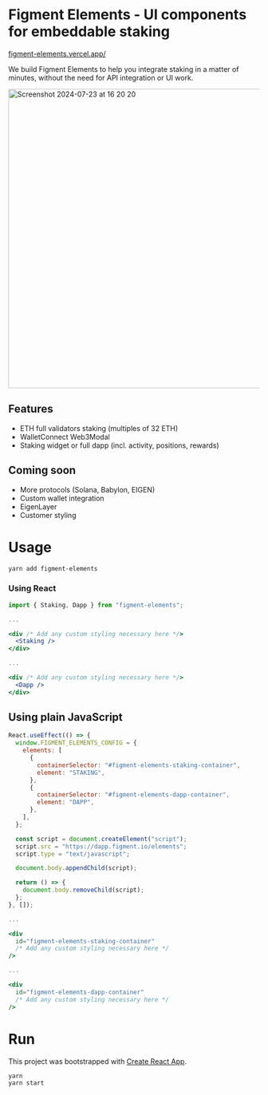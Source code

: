 # Figment Elements - UI components for embeddable staking

[figment-elements.vercel.app/](https://figment-elements.vercel.app/)

We build Figment Elements to help you integrate staking in a matter of minutes, without the need for API integration or UI work.

<img width="600" alt="Screenshot 2024-07-23 at 16 20 20" src="https://github.com/user-attachments/assets/7ef09ed5-6d68-4fe4-bb06-d6c2f32366a0">

## Features
- ETH full validators staking (multiples of 32 ETH)
- WalletConnect Web3Modal
- Staking widget or full dapp (incl. activity, positions, rewards)

## Coming soon
- More protocols (Solana, Babylon, EIGEN)
- Custom wallet integration
- EigenLayer
- Customer styling

# Usage

```
yarn add figment-elements
```

### Using React

```jsx
import { Staking, Dapp } from "figment-elements";

...

<div /* Add any custom styling necessary here */>
  <Staking />
</div>

...

<div /* Add any custom styling necessary here */>
  <Dapp />
</div>
```

## Using plain JavaScript

```jsx
React.useEffect(() => {
  window.FIGMENT_ELEMENTS_CONFIG = {
    elements: [
      {
        containerSelector: "#figment-elements-staking-container",
        element: "STAKING",
      },
      {
        containerSelector: "#figment-elements-dapp-container",
        element: "DAPP",
      },
    ],
  };

  const script = document.createElement("script");
  script.src = "https://dapp.figment.io/elements";
  script.type = "text/javascript";

  document.body.appendChild(script);

  return () => {
    document.body.removeChild(script);
  };
}, []);

...

<div
  id="figment-elements-staking-container"
  /* Add any custom styling necessary here */
/>

...

<div
  id="figment-elements-dapp-container"
  /* Add any custom styling necessary here */
/>
```

# Run

This project was bootstrapped with [Create React App](https://github.com/facebook/create-react-app).

```
yarn
yarn start
```
